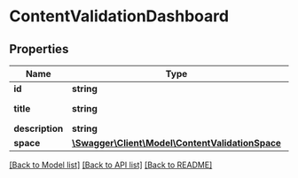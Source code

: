 # ContentValidationDashboard

## Properties
Name | Type | Description | Notes
------------ | ------------- | ------------- | -------------
**id** | **string** | Unique Id | [optional] 
**title** | **string** | Dashboard Title | [optional] 
**description** | **string** | Description | [optional] 
**space** | [**\Swagger\Client\Model\ContentValidationSpace**](ContentValidationSpace.md) | Space | [optional] 

[[Back to Model list]](../README.md#documentation-for-models) [[Back to API list]](../README.md#documentation-for-api-endpoints) [[Back to README]](../README.md)


